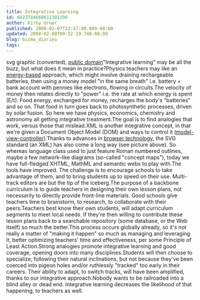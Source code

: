 ```yaml
---
title: Integrative Learning
id: 6623784660611301290
author: Kirby Urner
published: 2008-02-07T22:57:00.000-08:00
updated: 2008-02-08T09:52:19.748-08:00
blog: bizmo_diaries
tags: 
---
```


[](https://blogger.googleusercontent.com/img/b/R29vZ2xl/AVvXsEiEwIGtK6hIpkFAiHOrHzZdQSvbyUlV935RaM09wVLTQJEPLTdHF9rLf417UUGe2pm1UeiNz2NRPDuwkHqEo9ppH-NER6Dd78AGTarItLdCNULPo86luY08j2F0egQ6TMUB1CQQ/s1600-h/svg_graphic.jpg)svg graphic (converted), [public domain](http://en.wikipedia.org/wiki/Image:Elementary_particle_interactions.svg)"Integrative learning" may be all the buzz, but what does it mean in practice?Physics teachers may like an [energy-based](http://mybizmo.blogspot.com/2008/02/story-problems.html) approach, which might involve draining rechargeable batteries, then using a money model "in the same breath" i.e. battery = bank account with pennies like electrons, flowing in circuits.The velocity of money then relates directly to "power" i.e. the rate at which energy is spent (E/t).  Food energy, exchanged for money, recharges the body's "batteries" and so on.  That food in turn goes back to photosynthetic processes, driven by solar fusion. So here we have physics, economics, chemistry and astronomy all getting integrative treatment.The goal is to find analogies that work, versus those that mislead.XML is another integrative concept, in that we're given a Document Object Model (DOM) and ways to control it ([model-view-controller](http://controlroom.blogspot.com/2007/09/more-curriculum-writing-re-mvc.html)).Thanks to advances in [browser technology](http://www.mozilla.org/projects/svg/), the SVG standard (an XML) has also come a long way (see picture above).  So whereas language class used to just feature Roman numbered outlines, maybe a few network-like diagrams (so-called "concept maps"), today we have full-fledged XHTML, MathML and semantic webs to play with.The tools have improved.  The challenge is to encourage schools to take advantage of them, and to bring students up to speed on their use.  Multi-track editors are but the tip of the iceberg.The purpose of a backbone curriculum is to guide teachers in designing their own lesson plans, not necessarily to directly provide front-line materials.  Good schools give teachers time to brainstorm, to research, to collaborate with their peers.Teachers best know their own students, will adapt curriculum segments to meet local needs.  If they're then willing to contribute these lesson plans back to a searchable repository (some database, or the Web itself) so much the better.This process occurs globally already, so it's not really a matter of "making it happen" so much as managing and leveraging it, better optimizing teachers' time and effectiveness, per some Principle of Least Action.Strong analogies promote integrative learning and good coverage, opening doors into many disciplines.Students will then choose to specialize, following their natural inclinations, but not because they've been coerced into pigeon holes and/or ruthlessly "tracked" too early in their careers.  Their ability to adapt, to switch tracks, will have been amplified, thanks to our integrative approach.Nobody wants to be railroaded into a blind alley or dead end.  Integrative learning decreases the likelihood of that happening, to teachers as well.